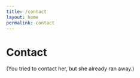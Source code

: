 ```yaml
---
title: /contact
layout: home
permalink: contact
---
```


# Contact
  
(You tried to contact her, but she already ran away.)
